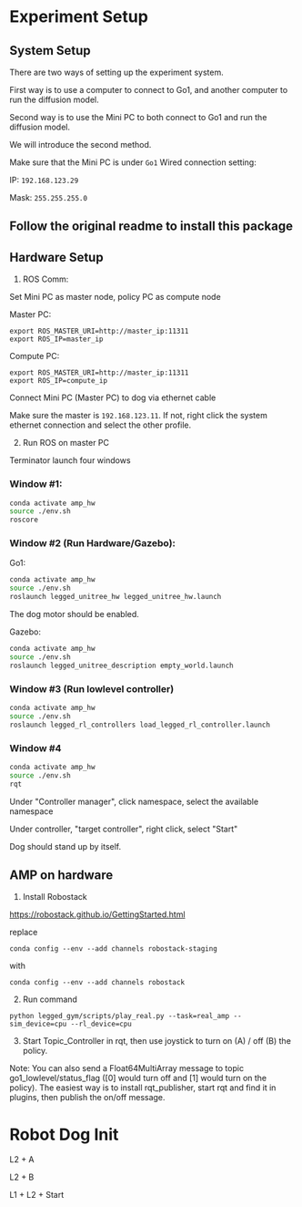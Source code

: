 # Experiment Setup

## System Setup

There are two ways of setting up the experiment system. 

First way is to use a computer to connect to Go1, and another computer to run the diffusion model.

Second way is to use the Mini PC to both connect to Go1 and run the diffusion model.

We will introduce the second method.

Make sure that the Mini PC is under `Go1` Wired connection setting:

IP: `192.168.123.29`

Mask: `255.255.255.0`


## Follow the original readme to install this package

## Hardware Setup

1. ROS Comm: 

Set Mini PC as master node, policy PC as compute node

Master PC: 

```
export ROS_MASTER_URI=http://master_ip:11311
export ROS_IP=master_ip
```

Compute PC: 

```
export ROS_MASTER_URI=http://master_ip:11311
export ROS_IP=compute_ip
```

Connect Mini PC (Master PC) to dog via ethernet cable

Make sure the master is `192.168.123.11`. If not, right click the system ethernet connection and select the other profile.


2. Run ROS on master PC

Terminator launch four windows

### Window #1:

```bash
conda activate amp_hw
source ./env.sh
roscore
```

### Window #2 (Run Hardware/Gazebo):

Go1: 

```bash
conda activate amp_hw
source ./env.sh
roslaunch legged_unitree_hw legged_unitree_hw.launch
```

The dog motor should be enabled.

Gazebo: 

```bash
conda activate amp_hw
source ./env.sh
roslaunch legged_unitree_description empty_world.launch
```

### Window #3 (Run lowlevel controller)

```bash
conda activate amp_hw
source ./env.sh
roslaunch legged_rl_controllers load_legged_rl_controller.launch
```

### Window #4

```bash
conda activate amp_hw
source ./env.sh
rqt
```

Under "Controller manager", click namespace, select the available namespace

Under controller, "target controller", right click, select "Start"

Dog should stand up by itself.



## AMP on hardware
1. Install Robostack

https://robostack.github.io/GettingStarted.html

replace 
```
conda config --env --add channels robostack-staging
```

with 
```
conda config --env --add channels robostack
```

2. Run command

```
python legged_gym/scripts/play_real.py --task=real_amp --sim_device=cpu --rl_device=cpu
```

3. Start Topic_Controller in rqt, then use joystick to turn on (A) / off (B) the policy. 

Note: You can also send a Float64MultiArray message to topic go1_lowlevel/status_flag ([0] would turn off and [1] would turn on the policy). The easiest way is to install rqt_publisher, start rqt and find it in plugins, then publish the on/off message. 

# Robot Dog Init

L2 + A

L2 + B

L1 + L2 + Start

